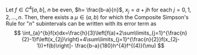 Let $f\in C^{4}[a,b]$, $n$ be even, $h= \frac{b-a}{n}$, $x_{j}=a+jh$ for each $j=0,1,2,\dots,n$.
Then, there exists a $\mu\in(a,b)$ for which the Composite Simpson's Rule for "$n$" subintervals can be written with its error term as
$$
\int_{a}^{b}f(x)dx=\frac{h}{3}\left[f(a)+2\sum\limits_{j=1}^{\frac{n}{2}-1}f\left(x_{2j}\right)+4\sum\limits_{j=1}^{\frac{n}{2}}f(x_{2j-1})+f(b)\right]- \frac{b-a}{180}h^{4}f^{(4)}(\mu)
$$